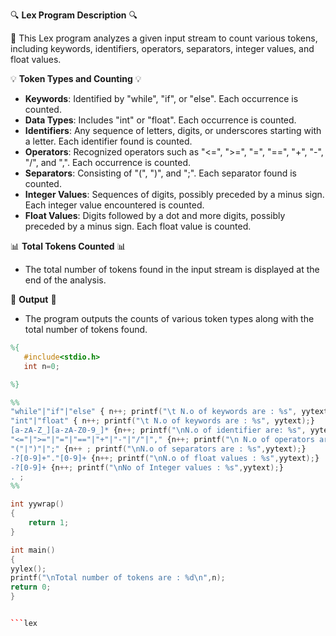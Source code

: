 🔍 **Lex Program Description** 🔍

📝 This Lex program analyzes a given input stream to count various tokens, including keywords, identifiers, operators, separators, integer values, and float values.

💡 **Token Types and Counting** 💡

- **Keywords**: Identified by "while", "if", or "else". Each occurrence is counted.
- **Data Types**: Includes "int" or "float". Each occurrence is counted.
- **Identifiers**: Any sequence of letters, digits, or underscores starting with a letter. Each identifier found is counted.
- **Operators**: Recognized operators such as "<=", ">=", "=", "==", "+", "-", "/", and ",". Each occurrence is counted.
- **Separators**: Consisting of "(", ")", and ";". Each separator found is counted.
- **Integer Values**: Sequences of digits, possibly preceded by a minus sign. Each integer value encountered is counted.
- **Float Values**: Digits followed by a dot and more digits, possibly preceded by a minus sign. Each float value is counted.

📊 **Total Tokens Counted** 📊

- The total number of tokens found in the input stream is displayed at the end of the analysis.



📜 **Output** 📜

- The program outputs the counts of various token types along with the total number of tokens found.


```lex
%{
   #include<stdio.h>
   int n=0;

%}

%%
"while"|"if"|"else" { n++; printf("\t N.o of keywords are : %s", yytext);}
"int"|"float" { n++; printf("\t N.o of keywords are : %s", yytext);}
[a-zA-Z_][a-zA-Z0-9_]* {n++; printf("\nN.o of identifier are: %s", yytext);}
"<="|">="|"="|"=="|"+"|"-"|"/"|"," {n++; printf("\n N.o of operators are : %s", yytext); }
"("|")"|";" {n++ ; printf("\nN.o of separators are : %s",yytext);}
-?[0-9]+"."[0-9]+ {n++; printf("\nN.o of float values : %s",yytext);}
-?[0-9]+ {n++; printf("\nNo of Integer values : %s",yytext);}
. ;
%%

int yywrap()
{
    return 1;
}

int main()
{
yylex();
printf("\nTotal number of tokens are : %d\n",n);
return 0;
}


```lex
